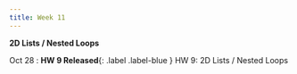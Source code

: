 ```yaml
---
title: Week 11
---
```


**2D Lists / Nested Loops**

Oct 28
:  **HW 9 Released**{: .label .label-blue } HW 9: 2D Lists / Nested Loops

